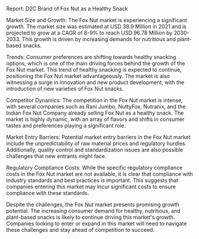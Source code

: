 Report: D2C Brand of Fox Nut as a Healthy Snack

Market Size and Growth: 
The Fox Nut market is experiencing a significant growth. The market size was estimated at USD 38.9 Million in 2021 and is projected to grow at a CAGR of 8-9% to reach USD 96.78 Million by 2030-2033. This growth is driven by increasing demands for nutritious and plant-based snacks.

Trends: 
Consumer preferences are shifting towards healthy snacking options, which is one of the main driving forces behind the growth of the Fox Nut market. This trend of healthy snacking is expected to continue, positioning the Fox Nut market advantageously. The market is also witnessing a surge in innovation and new product development, with the introduction of new varieties of Fox Nut snacks.

Competitor Dynamics: 
The competition in the Fox Nut market is intense, with several companies such as Rani Jumbo, NuttyFox, Nutranix, and the Indian Fox Nut Company already selling Fox Nut as a healthy snack. The market is highly dynamic, with an array of flavors and shifts in consumer tastes and preferences playing a significant role.

Market Entry Barriers: 
Potential market entry barriers in the Fox Nut market include the unpredictability of raw material prices and regulatory hurdles. Additionally, quality control and standardization issues are also possible challenges that new entrants might face.

Regulatory Compliance Costs: 
While the specific regulatory compliance costs in the Fox Nut market are not available, it is clear that compliance with industry standards and best practices is important. This suggests that companies entering this market may incur significant costs to ensure compliance with these standards.

Despite the challenges, the Fox Nut market presents promising growth potential. The increasing consumer demand for healthy, nutritious, and plant-based snacks is likely to continue driving this market's growth. Companies looking to enter or expand in this market will need to navigate these challenges and stay ahead of competition to succeed.